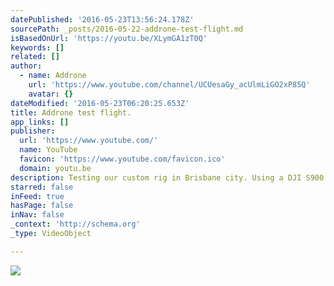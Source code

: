 ```yaml
---
datePublished: '2016-05-23T13:56:24.178Z'
sourcePath: _posts/2016-05-22-addrone-test-flight.md
isBasedOnUrl: 'https://youtu.be/XLymGA1zT0Q'
keywords: []
related: []
author:
  - name: Addrone
    url: 'https://www.youtube.com/channel/UCUesaGy_acUlmLiGO2xP85Q'
    avatar: {}
dateModified: '2016-05-23T06:20:25.653Z'
title: Addrone test flight.
app_links: []
publisher:
  url: 'https://www.youtube.com/'
  name: YouTube
  favicon: 'https://www.youtube.com/favicon.ico'
  domain: youtu.be
description: Testing our custom rig in Brisbane city. Using a DJI S900.
starred: false
inFeed: true
hasPage: false
inNav: false
_context: 'http://schema.org'
_type: VideoObject

---
```

![](https://the-grid-user-content.s3-us-west-2.amazonaws.com/9d28e1d9-d358-4dc5-9591-ed7ef829ef74.jpg)